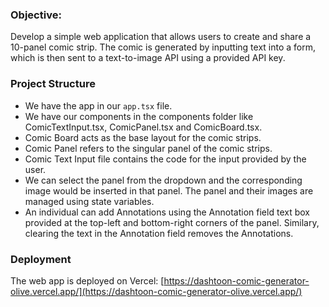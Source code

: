 ### **Objective:**

Develop a simple web application that allows users to create and share a 10-panel comic strip. The comic is generated by inputting text into a form, which is then sent to a text-to-image API using a provided API key.

### Project Structure

- We have the app in our `app.tsx` file.
- We have our components in the components folder like ComicTextInput.tsx, ComicPanel.tsx and ComicBoard.tsx.
- Comic Board acts as the base layout for the comic strips. 
- Comic Panel refers to the singular panel of the comic strips.
- Comic Text Input file contains the code for the input provided by the user.
- We can select the panel from the dropdown and the corresponding image would be inserted in that panel. The panel and their images are managed using state variables.
- An individual can add Annotations using the Annotation field text box provided at the top-left and bottom-right corners of the panel. Similary, clearing the text in the Annotation field removes the Annotations.

### Deployment
The web app is deployed on Vercel: [https://dashtoon-comic-generator-olive.vercel.app/](https://dashtoon-comic-generator-olive.vercel.app/)
